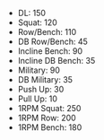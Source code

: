 * DL: 150
*  Squat: 120
*  Row/Bench: 110
*  DB Row/Bench: 45
*  Incline Bench: 90
*  Incline DB Bench: 35
*  Military: 90
*  DB Military: 35
*  Push Up: 30
*  Pull Up: 10
*  1RPM Squat: 250
*  1RPM Row: 200
*  1RPM Bench: 180
